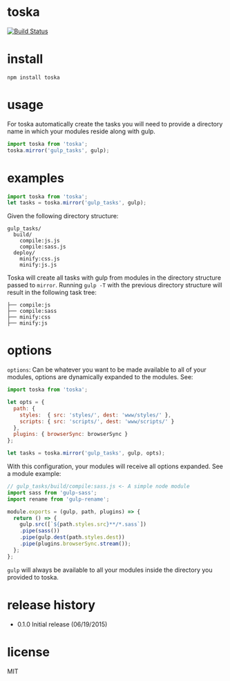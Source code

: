 # toska

[![Build Status](https://travis-ci.org/Nafta7/toska.svg?branch=master)](https://travis-ci.org/Nafta7/toska)

# install
```
npm install toska
```

# usage

For toska automatically create the tasks you will need to provide a directory
name in which your modules reside along with gulp.

```js
import toska from 'toska';
toska.mirror('gulp_tasks', gulp);
```

# examples

```js
import toska from 'toska';
let tasks = toska.mirror('gulp_tasks', gulp);
```
Given the following directory structure:
```
gulp_tasks/
  build/
    compile:js.js
    compile:sass.js
  deploy/
    minify:css.js
    minify:js.js
```

Toska will create all tasks with gulp from modules in the
directory structure passed to `mirror`. Running `gulp -T` with
the previous directory structure will result in the following task tree:

```
├── compile:js
├── compile:sass
├── minify:css
├── minify:js
```

# options

`options`: Can be whatever you want to be made available to all of your modules,
options are dynamically expanded to the modules. See:

```js
import toska from 'toska';

let opts = {
  path: {
    styles:  { src: 'styles/', dest: 'www/styles/' },
    scripts: { src: 'scripts/', dest: 'www/scripts/' }
  },
  plugins: { browserSync: browserSync }
};

let tasks = toska.mirror('gulp_tasks', gulp, opts);
```

With this configuration, your modules will receive all options expanded. See
a module example:

```js
// gulp_tasks/build/compile:sass.js <- A simple node module
import sass from 'gulp-sass';
import rename from 'gulp-rename';

module.exports = (gulp, path, plugins) => {
  return () => {
    gulp.src([`${path.styles.src}**/*.sass`])
    .pipe(sass())
    .pipe(gulp.dest(path.styles.dest))
    .pipe(plugins.browserSync.stream());
  };
};
```

`gulp` will always be available to all your modules inside the directory you
provided to toska.

# release history

* 0.1.0 Initial release (06/19/2015)

# license

MIT
